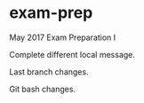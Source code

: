 # exam-prep
May 2017 Exam Preparation I

Complete different local message.


Last branch changes.

Git bash changes.
